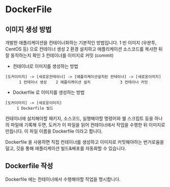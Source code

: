 # DockerFile

## 이미지 생성 방법

개발한 애플리케이션을 컨테이너화하는 기본적인 방법입니다.
1  빈 이미지 (우분투, CentOS 등) 으로 컨테이너 생성
2  환경 설치하고 애플리케이션 소스코드를 복사한 뒤 잘 동작하는지 확인
3  컨테이너를 이미지로 커밋 (commit)

* 컨테이너로 이미지를 생성하는 방법
```
[도커이미지] -> [새로운컨테이너] -> [애플리케이션설치된 컨테이너] -> [새로운이미지]
      1 컨테이너 생성    2 애플리케이션 설치             3 컨테이너 커밋
```                                    

* Dockerfile 로 이미지를 생성하는 방법          
```    
[도커이미지] -> [새로운이미지]
     1 Dockerfile 빌드        
```                 

컨테이너에 설치해야할 패키지, 소스코드, 실행해야할 명령어와 쉘 스크립트 등을 하나의 파일에 기록해 두면, 도커가 이 파일을 읽어 컨테이너에서 작업을 수행한 뒤 이미지로 만듭니다. 이 파일 이름을 Dockerfile 이라고 합니다. 

Dockerfile 을 사용하면 직접 컨테이너를 생성하고 이미지로 커밋해야하는 번거로움을 덜고, 깃을 통해 애플리케이션 빌드&배포를 자동화할 수 있습니다.


## Dockerfile 작성

Dockerfile 에는 컨테이너에서 수행해야할 작업을 명시합니다.
<!--stackedit_data:
eyJoaXN0b3J5IjpbNjIxNjk1NTAyLC0zOTQzMzI1LDE3MzI3Mz
k5OV19
-->